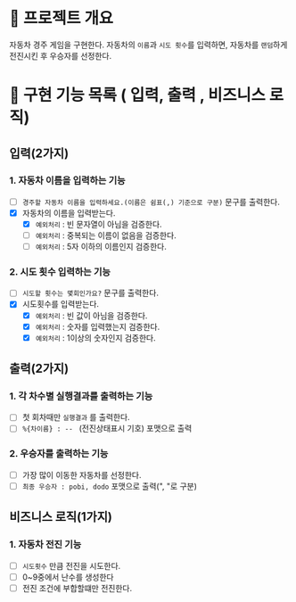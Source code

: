 # 💪 프로젝트 개요

자동차 경주 게임을 구현한다.
자동차의 `이름`과 `시도 횟수`를 입력하면, 자동차를 `랜덤`하게 전진시킨 후 우승자를 선정한다.

# 📝 구현 기능 목록 ( 입력, 출력 , 비즈니스 로직)

## 입력(2가지)

### 1. 자동차 이름을 입력하는 기능

- [ ] `경주할 자동차 이름을 입력하세요.(이름은 쉼표(,) 기준으로 구분)` 문구를 출력한다.
- [x] 자동차의 이름을 입력받는다.
    - [x] `예외처리` : 빈 문자열이 아님을 검증한다.
    - [ ] `예외처리` : 중복되는 이름이 없음을 검증한다.
    - [ ] `예외처리` : 5자 이하의 이름인지 검증한다.

### 2. 시도 횟수 입력하는 기능

- [ ] `시도할 횟수는 몇회인가요?` 문구를 출력한다.
- [x] 시도횟수를 입력받는다.
    - [x] `예외처리` : 빈 값이 아님을 검증한다.
    - [x] `예외처리` : 숫자를 입력했는지 검증한다.
    - [x] `예외처리` : 1이상의 숫자인지 검증한다.

## 출력(2가지)

### 1. 각 차수별 실행결과를 출력하는 기능

- [ ] 첫 회차때만 `실행결과` 를 출력한다.
- [ ] `%{차이름} : -- ` (전진상태표시 기호) 포맷으로 출력

### 2. 우승자를 출력하는 기능

- [ ] 가장 많이 이동한 자동차를 선정한다.
- [ ] `최종 우승자 : pobi, dodo` 포맷으로 출력(", "로 구분)

## 비즈니스 로직(1가지)

### 1. 자동차 전진 기능

- [ ] `시도횟수` 만큼 전진을 시도한다.
- [ ] 0~9중에서 난수를 생성한다
- [ ] 전진 조건에 부합할떄만 전진한다.
